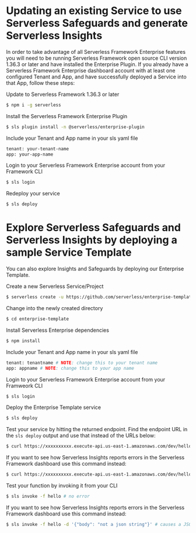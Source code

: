 # Updating an existing Service to use Serverless Safeguards and generate Serverless Insights

In order to take advantage of all Serverless Framework Enterprise features you will need to be running Serverless Framework open source CLI version 1.36.3 or later and have installed the Enterprise Plugin.  If you already have a Serverless Framework Enterprise dashboard account with at least one configured Tenant and App, and have successfully deployed a Service into that App, follow these steps:

Update to Serverless Framework 1.36.3 or later
```sh
$ npm i -g serverless
```

Install the Serverless Framework Enterprise Plugin
```sh
$ sls plugin install -n @serverless/enterprise-plugin
```

Include your Tenant and App name in your sls yaml file
```sh
tenant: your-tenant-name 
app: your-app-name
```

Login to your Serverless Framework Enterprise account from your Framework CLI
```sh
$ sls login
```

Redeploy your service
```sh
$ sls deploy
```

# Explore Serverless Safeguards and Serverless Insights by deploying a sample Service Template

You can also explore Insights and Safeguards by deploying our Enterprise Template.

Create a new Serverless Service/Project
```sh
$ serverless create -u https://github.com/serverless/enterprise-template
```

Change into the newly created directory
```sh
$ cd enterprise-template
```

Install Serverless Enterprise dependencies
```sh
$ npm install
```

Include your Tenant and App name in your sls yaml file
```sh
tenant: tenantname # NOTE: change this to your tenant name
app: appname # NOTE: change this to your app name
```

Login to your Serverless Framework Enterprise account from your Framweork CLI
```sh
$ sls login
```

Deploy the Enterprise Template service
```sh
$ sls deploy
```

Test your service by hitting the returned endpoint.  Find the endpoint URL in the `sls deploy` output and use that instead of the URLs below:
```sh
$ curl https://xxxxxxxxxx.execute-api.us-east-1.amazonaws.com/dev/hello # no error
```

If you want to see how Serverless Insights reports errors in the Serverless Framework dashboard use this command instead:
```sh
$ curl https://xxxxxxxxxx.execute-api.us-east-1.amazonaws.com/dev/hello --data-binary 'not a json string' # causes a JSON parsing error so error Insights will populate
```

Test your function by invoking it from your CLI
```sh
$ sls invoke -f hello # no error
```

If you want to see how Serverless Insights reports errors in the Serverless Framework dashboard use this command instead:
```sh
$ sls invoke -f hello -d '{"body": "not a json string"}' # causes a JSON parsing error so error Insights will populate
```

